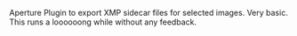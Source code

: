 Aperture Plugin to export XMP sidecar files for selected images.
Very basic. This runs a loooooong while without any feedback.
